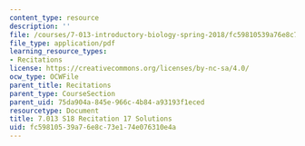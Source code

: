 ```yaml
---
content_type: resource
description: ''
file: /courses/7-013-introductory-biology-spring-2018/fc59810539a76e8c73e174e076310e4a_MIT7_013s18R17S.pdf
file_type: application/pdf
learning_resource_types:
- Recitations
license: https://creativecommons.org/licenses/by-nc-sa/4.0/
ocw_type: OCWFile
parent_title: Recitations
parent_type: CourseSection
parent_uid: 75da904a-845e-966c-4b84-a93193f1eced
resourcetype: Document
title: 7.013 S18 Recitation 17 Solutions
uid: fc598105-39a7-6e8c-73e1-74e076310e4a
---
```


